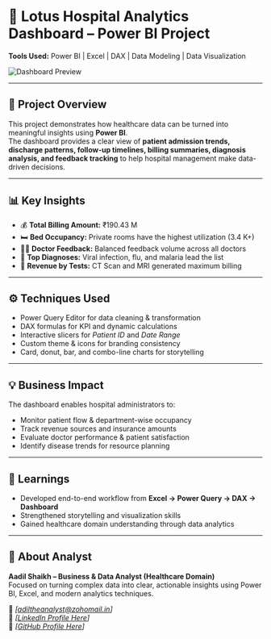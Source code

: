 # 🏥 Lotus Hospital Analytics Dashboard – Power BI Project  

**Tools Used:** Power BI | Excel | DAX | Data Modeling | Data Visualization  

![Dashboard Preview](Dashboard_Screenshort.png)


---

## 📘 Project Overview  

This project demonstrates how healthcare data can be turned into meaningful insights using **Power BI**.  
The dashboard provides a clear view of **patient admission trends, discharge patterns, follow-up timelines, billing summaries, diagnosis analysis, and feedback tracking** to help hospital management make data-driven decisions.

---

## 📊 Key Insights  

- 💰 **Total Billing Amount:** ₹190.43 M  
- 🛏️ **Bed Occupancy:** Private rooms have the highest utilization (3.4 K+)  
- 👩‍⚕️ **Doctor Feedback:** Balanced feedback volume across all doctors  
- 🦠 **Top Diagnoses:** Viral infection, flu, and malaria lead the list  
- 🧾 **Revenue by Tests:** CT Scan and MRI generated maximum billing  

---

## ⚙️ Techniques Used  

- Power Query Editor for data cleaning & transformation  
- DAX formulas for KPI and dynamic calculations  
- Interactive slicers for *Patient ID* and *Date Range*  
- Custom theme & icons for branding consistency  
- Card, donut, bar, and combo-line charts for storytelling  

---

## 💡 Business Impact  

The dashboard enables hospital administrators to:  
- Monitor patient flow & department-wise occupancy  
- Track revenue sources and insurance amounts  
- Evaluate doctor performance & patient satisfaction  
- Identify disease trends for resource planning  

---

## 🧠 Learnings  

- Developed end-to-end workflow from **Excel → Power Query → DAX → Dashboard**  
- Strengthened storytelling and visualization skills  
- Gained healthcare domain understanding through data analytics  

---

## 👤 About Analyst  

**Aadil Shaikh – Business & Data Analyst (Healthcare Domain)**  
Focused on turning complex data into clear, actionable insights using Power BI, Excel, and modern analytics techniques.  

📧 *[adiltheanalyst@zohomail.in]*  
🔗 *[[LinkedIn Profile Here](https://www.linkedin.com/in/aadil-shaikh-2a0596106/)]*  
💼 *[[GitHub Profile Here](https://github.com/Ady969)]*  
